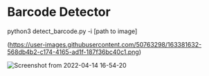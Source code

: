 # Barcode Detector

python3 detect_barcode.py -i [path to image]

(https://user-images.githubusercontent.com/50763298/163381632-568db4b2-c174-4165-ad1f-187f36bc40c1.png)

![Screenshot from 2022-04-14 16-54-20](https://user-images.githubusercontent.com/50763298/163381768-a937df1e-097b-4d59-af96-8333f3acdc5e.png)
